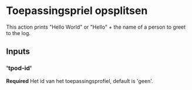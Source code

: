 # Toepassingspriel opsplitsen

This action prints "Hello World" or "Hello" + the name of a person to greet to the log.

## Inputs

### 'tpod-id'

**Required** Het id van het toepassingsprofiel, default is 'geen'.